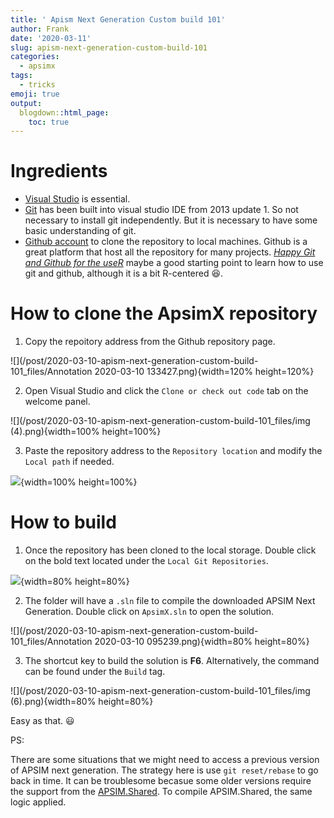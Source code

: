 ```yaml
---
title: ' Apism Next Generation Custom build 101'
author: Frank
date: '2020-03-11'
slug: apism-next-generation-custom-build-101
categories:
  - apsimx
tags:
  - tricks
emoji: true
output:
  blogdown::html_page:
    toc: true
---
```



# Ingredients
 
 - [Visual Studio](https://visualstudio.microsoft.com/) is essential.  
 - [Git](https://git-scm.com/) has been built into visual studio IDE from 2013 update 1. So not necessary to install git independently. But it is necessary to have some basic understanding of git.  
 - [Github account](https://github.com/) to clone the repository to local machines. Github is a great platform that host all the repository for many projects. _[Happy Git and Github for the useR](https://happygitwithr.com/)_ maybe a good starting point to learn how to use git and github, although it is a bit R-centered :satisfied:.
 

# How to clone the ApsimX repository

1. Copy the repoitory address from the Github repository page. 

![](/post/2020-03-10-apism-next-generation-custom-build-101_files/Annotation 2020-03-10 133427.png){width=120% height=120%}

2. Open Visual Studio and click the `Clone or check out code` tab on the welcome panel. 

![](/post/2020-03-10-apism-next-generation-custom-build-101_files/img (4).png){width=100% height=100%}

3. Paste the repository address to the `Repository location` and modify the `Local path` if needed. 

![](/post/2020-03-10-apism-next-generation-custom-build-101_files/setuprepo.png){width=100% height=100%}

# How to build

1. Once the repository has been cloned to the local storage. Double click on the bold text located under the `Local Git Repositories`. 

![](/post/2020-03-10-apism-next-generation-custom-build-101_files/opensln.png){width=80% height=80%}

2. The folder will have a `.sln` file to compile the downloaded APSIM Next Generation. Double click on `ApsimX.sln` to open the solution. 

![](/post/2020-03-10-apism-next-generation-custom-build-101_files/Annotation 2020-03-10 095239.png){width=80% height=80%}

3. The shortcut key to build the solution is **F6**. Alternatively, the command can be found under the `Build` tag. 

![](/post/2020-03-10-apism-next-generation-custom-build-101_files/img (6).png){width=80% height=80%}


Easy as that. :smiley:

PS:

There are some situations that we might need to access a previous version of APSIM next generation. The strategy here is use `git reset/rebase` to go back in time. It can be troublesome becasue some older versions require the support from the [APSIM.Shared](https://github.com/APSIMInitiative/APSIM.Shared). To compile APSIM.Shared, the same logic applied. 
